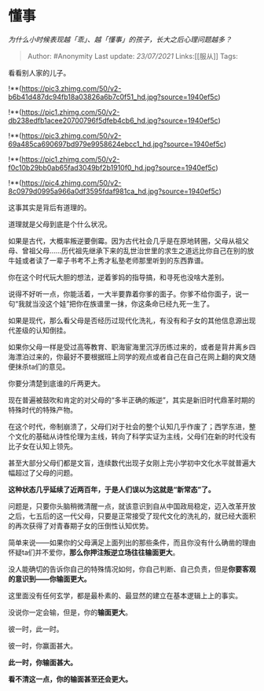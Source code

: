 # 懂事
*为什么小时候表现越「乖」、越「懂事」的孩子，长大之后心理问题越多？*

> Author: #Anonymity
> Last update: *23/07/2021* 
> Links:[[服从]]
> Tags:     



看看别人家的儿子。

!**(https://pic3.zhimg.com/50/v2-b6b41d487dc94fb18a03826a6b7c0f51_hd.jpg?source=1940ef5c)  


!**(https://pic1.zhimg.com/50/v2-db238edfb1acee20700796f5dfeb4cb6_hd.jpg?source=1940ef5c)  


!**(https://pic3.zhimg.com/50/v2-69a485ca690697bd979e9958624ebcc1_hd.jpg?source=1940ef5c)  


!**(https://pic1.zhimg.com/50/v2-f0c10b29bb0ab65fad3049bf2b1910f0_hd.jpg?source=1940ef5c)  


!**(https://pic4.zhimg.com/50/v2-8c0979d0995a966a0df3595fdaf981ca_hd.jpg?source=1940ef5c)  


这事其实是背后有道理的。

道理就是父母到底是个什么状况。

如果是古代，大概率叛逆要倒霉。因为古代社会几乎是在原地转圈，父母从祖父母、曾祖父母……历代祖先继承下来的乱世治世里的求生之道远比你自己在别的放牛娃或者读了一辈子书考不上秀才私塾老师那里听到的东西靠谱。

你在这个时代玩大胆的想法，逆着爹妈的指导搞，和寻死也没啥大差别。

说得不好听一点，你能活着，一大半要靠着你爹的面子。你爹不给你面子，说一句“我就当没这个娃”把你在族谱里一抹，你这条命已经九死一生了。

如果是现代，那么看父母是否经历过现代化洗礼，有没有和子女的其他信息源出现代差级的认知倒挂。

如果你父母一样是受过高等教育、职海宦海里沉浮历练过来的，或者是背井离乡四海漂泊过来的，你最好不要根据班上同学的观点或者自己在自己在网上翻的爽文随便抹杀ta们的意见。

你要分清楚到底谁的斤两更大。

  


现在普遍被鼓吹和肯定的对父母的“多半正确的叛逆”，其实是新旧时代鼎革时期的特殊时代的特殊产物。

在这个时代，帝制崩溃了，父母们对于社会的整个认知几乎作废了；西学东进，整个文化的基础从诗性伦理为主线，转向了科学实证为主线，父母们在新的时代没有比子女在认知上领先。

甚至大部分父母们都是文盲，连续数代出现子女刚上完小学初中文化水平就普遍大幅超过了父母的问题。

**这种状态几乎延续了近两百年，于是人们误以为这就是“新常态”了。**

问题是，只要你头脑稍微清醒一点，就该意识到自从中国政局稳定，迈入改革开放之后，七五后的这一代父母，只要是正常接受了现代文化的洗礼的，就已经大面积的再次获得了对青春期子女的压倒性认知优势。

简单来说——如果你的父母满足上面列出的那些条件，而且你没有什么确凿的理由怀疑ta们并不爱你，**那么你押注叛逆立场往往输面更大**。

没人能确切的告诉你自己的特殊情况如何，你自己判断、自己负责，但是**你要客观的意识到——你输面更大。**

这里面没有任何玄学，都是最朴素的、最显然的建立在基本逻辑上上的事实。

没说你一定会输，但是，你的**输面更大**。

彼一时，此一时。

彼一时，你赢面甚大。

**此一时，你输面甚大。**

**看不清这一点，你的输面甚至还会更大。**



